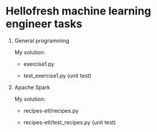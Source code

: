 # Hellofresh machine learning engineer tasks

1. General programming

    My solution:

    - exercise1.py

    - test_exercise1.py  (unit test)

2. Apache Spark

    My solution:

    - recipes-etl/recipes.py

    - recipes-etl/test_recipes.py (unit test)
